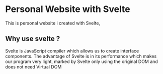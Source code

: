 # Personal Website with Svelte
This is personal website i created with Svelte,

## Why use svelte ?
Svelte is JavaScript compiler which allows us to create interface components. The advantage of Svelte is in its performance which makes our program very light, marked by Svelte only using the original DOM and does not need Virtual DOM
